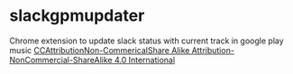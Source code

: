 # slackgpmupdater
Chrome extension to update slack status with current track in google play music
[CCAttributionNon-CommericalShare Alike
Attribution-NonCommercial-ShareAlike 4.0 International](https://creativecommons.org/licenses/by-nc-sa/4.0/legalcode)
